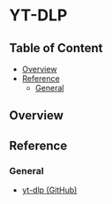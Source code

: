 # YT-DLP

## Table of Content
* [Overview](#overview)
* [Reference](#reference)
    * [General](#general)

## Overview


## Reference

### General
* [yt-dlp (GitHub)](https://github.com/yt-dlp/yt-dlp)
